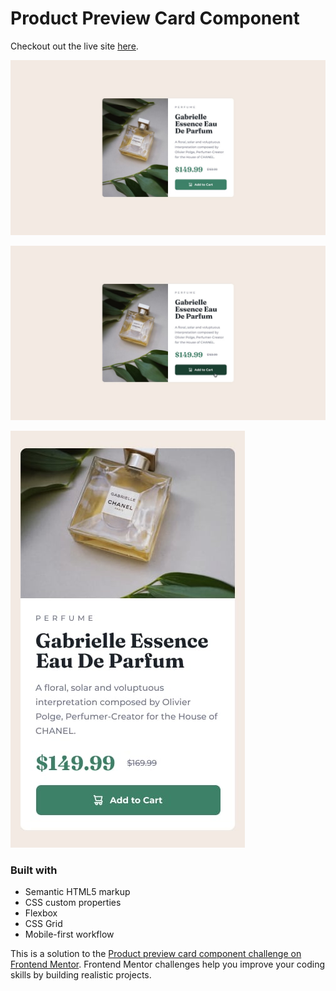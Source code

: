 # Product Preview Card Component 

Checkout out the live site [here](#).

![Product Preview Card Component ](assets/design/desktop-design.jpg)

![Product Preview Card Component active state](assets/design/active-states.jpg)

![Product Preview Card Component mobile state](assets/design/mobile-design.jpg)

### Built with

- Semantic HTML5 markup
- CSS custom properties
- Flexbox
- CSS Grid
- Mobile-first workflow

This is a solution to the [Product preview card component challenge on Frontend Mentor](https://www.frontendmentor.io/challenges/product-preview-card-component-GO7UmttRfa). Frontend Mentor challenges help you improve your coding skills by building realistic projects. 

